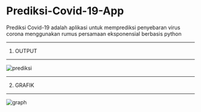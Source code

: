 # Prediksi-Covid-19-App
Prediksi Covid-19 adalah aplikasi untuk memprediksi penyebaran virus corona menggunakan rumus persamaan eksponensial berbasis python
*********
1. OUTPUT
*********
![prediksi](https://user-images.githubusercontent.com/46634156/80282387-565d5980-873b-11ea-90b0-6e6a34d57375.jpg)

*********
2. GRAFIK
*********
![graph](https://user-images.githubusercontent.com/46634156/80282386-54939600-873b-11ea-99ec-7810a3e0df5f.jpg)
